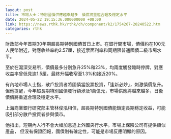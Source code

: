 ```yaml
---
layout: post
title: 市場人士：特別國債供應越來越多　債價將重返合理及穩定水平
date: 2024-05-22 19:15:36.000000000 +08:00
link: https://news.rthk.hk/rthk/ch/component/k2/1754267-20240522.htm
categories: rthk
---
```


財政部今年首期30年期超長期特別國債首日上市。在銀行間市場，債價約在100元人民幣附近，對應收益率約2.57厘，接近票面利率和同期限普通國債二級市場水平。

至於在滬深交易所，債價最多分別急升25%和23%，均兩度觸發臨時停牌，對應收益率曾低見逾1.5厘，最終升幅收窄至1.3%和接近20%。

有內地市場人士指，散戶投資者將國債當股票投資，「逢新必炒」，刺激債價急升。但他提醒，今年超長期特別國債發行額涉及1萬億元，市場供應將越來越多，日後債價將重返合理及穩定水平。

上海商業銀行研究部主管林俊泓相信，超長期特別國債能鎖定長期穩定收益，可能吸引部分散戶投資者參與債市。

他指出，短期內人行不會大幅加息追上外國央行水平。市場上保險公司有提供類似產品， 但沒有保證回報，國債則有確定性，可能是市場反應明顯的原因。
